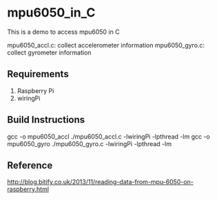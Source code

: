 # mpu6050_in_C #
This is a demo to access mpu6050 in C  
  
mpu6050_accl.c: collect accelerometer information
mpu6050_gyro.c: collect gyrometer information


## Requirements
1. Raspberry Pi
2. wiringPi 


## Build Instructions
gcc -o mpu6050_accl ./mpu6050_accl.c  -lwiringPi -lpthread -lm
gcc -o mpu6050_gyro ./mpu6050_gyro.c  -lwiringPi -lpthread -lm


## Reference
http://blog.bitify.co.uk/2013/11/reading-data-from-mpu-6050-on-raspberry.html


